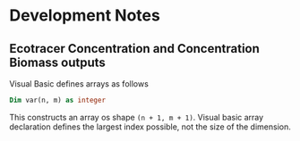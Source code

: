 # Development Notes

## Ecotracer Concentration and Concentration Biomass outputs

Visual Basic defines arrays as follows

```vb
Dim var(n, m) as integer
```

This constructs an array os shape `(n + 1, m + 1)`. Visual basic array declaration defines
the largest index possible, not the size of the dimension.
